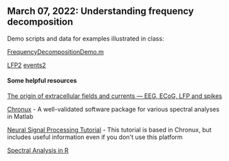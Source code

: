 ## March 07, 2022: Understanding frequency decomposition 

Demo scripts and data for examples illustrated in class:

[FrequencyDecompositionDemo.m](./FrequencyDecompositionDemo.m)

[LFP2](./LFP2.txt)
[events2](./events2.txt)

#### Some helpful resources

[The origin of extracellular fields and currents — EEG, ECoG, LFP and spikes](./BuzsakiKoch2012.pdf) 

[Chronux](http://chronux.org) - A well-validated software package for various spectral analyses in Matlab

[Neural Signal Processing Tutorial](./Neural_Signal_Processing_Chronux.pdf) - This tutorial is based in Chronux, but includes useful information even if you don't use this platform

[Spectral Analysis in R](./Spectral.pdf)
